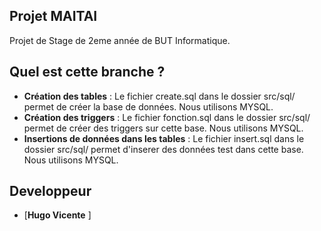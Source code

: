 ## Projet MAITAI

Projet de Stage de 2eme année de BUT Informatique.


## Quel est cette branche ?

- **Création des tables**                   : Le fichier create.sql dans le dossier src/sql/ permet de créer la base de données. Nous utilisons MYSQL.
- **Création des triggers**                 : Le fichier fonction.sql dans le dossier src/sql/ permet de créer des triggers sur cette base. Nous utilisons MYSQL.
- **Insertions de données dans les tables** : Le fichier insert.sql dans le dossier src/sql/ permet d'inserer des données test dans cette base. Nous utilisons MYSQL.



## Developpeur
- [**Hugo Vicente** ]

